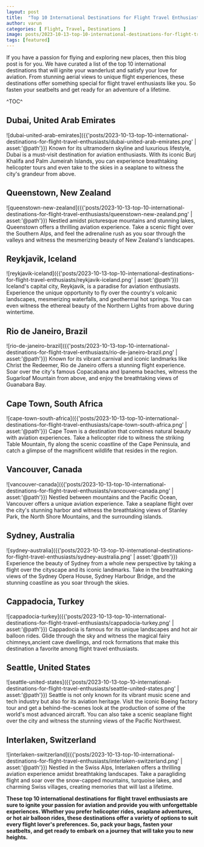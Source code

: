 ```yaml
---
layout: post
title:  "Top 10 International Destinations for Flight Travel Enthusiasts"
author: varun
categories: [ Flight, Travel, Destinations ]
image: posts/2023-10-13-top-10-international-destinations-for-flight-travel-enthusiasts/top-10-international-destinations-for-flight-travel-enthusiasts.png
tags: [featured]
---
```


If you have a passion for flying and exploring new places, then this blog post is for you. We have curated a list of the top 10 international destinations that will ignite your wanderlust and satisfy your love for aviation. From stunning aerial views to unique flight experiences, these destinations offer something special for flight travel enthusiasts like you. So fasten your seatbelts and get ready for an adventure of a lifetime.

^TOC^

## Dubai, United Arab Emirates
![dubai-united-arab-emirates]({{'posts/2023-10-13-top-10-international-destinations-for-flight-travel-enthusiasts/dubai-united-arab-emirates.png' | asset:'@path'}})
Known for its ultramodern skyline and luxurious lifestyle, Dubai is a must-visit destination for aviation enthusiasts. With its iconic Burj Khalifa and Palm Jumeirah Islands, you can experience breathtaking helicopter tours and even take to the skies in a seaplane to witness the city's grandeur from above.

##  Queenstown, New Zealand
![queenstown-new-zealand]({{'posts/2023-10-13-top-10-international-destinations-for-flight-travel-enthusiasts/queenstown-new-zealand.png' | asset:'@path'}})
Nestled amidst picturesque mountains and stunning lakes, Queenstown offers a thrilling aviation experience. Take a scenic flight over the Southern Alps, and feel the adrenaline rush as you soar through the valleys and witness the mesmerizing beauty of New Zealand's landscapes.

##  Reykjavik, Iceland
![reykjavik-iceland]({{'posts/2023-10-13-top-10-international-destinations-for-flight-travel-enthusiasts/reykjavik-iceland.png' | asset:'@path'}})
Iceland's capital city, Reykjavik, is a paradise for aviation enthusiasts. Experience the unique opportunity to fly over the country's volcanic landscapes, mesmerizing waterfalls, and geothermal hot springs. You can even witness the ethereal beauty of the Northern Lights from above during wintertime.
 
##  Rio de Janeiro, Brazil
![rio-de-janeiro-brazil]({{'posts/2023-10-13-top-10-international-destinations-for-flight-travel-enthusiasts/rio-de-janeiro-brazil.png' | asset:'@path'}})
Known for its vibrant carnival and iconic landmarks like Christ the Redeemer, Rio de Janeiro offers a stunning flight experience. Soar over the city's famous Copacabana and Ipanema beaches, witness the Sugarloaf Mountain from above, and enjoy the breathtaking views of Guanabara Bay.

##  Cape Town, South Africa
![cape-town-south-africa]({{'posts/2023-10-13-top-10-international-destinations-for-flight-travel-enthusiasts/cape-town-south-africa.png' | asset:'@path'}})
Cape Town is a destination that combines natural beauty with aviation experiences. Take a helicopter ride to witness the striking Table Mountain, fly along the scenic coastline of the Cape Peninsula, and catch a glimpse of the magnificent wildlife that resides in the region.

##  Vancouver, Canada
![vancouver-canada]({{'posts/2023-10-13-top-10-international-destinations-for-flight-travel-enthusiasts/vancouver-canada.png' | asset:'@path'}})
Nestled between mountains and the Pacific Ocean, Vancouver offers a unique aviation experience. Take a seaplane flight over the city's stunning harbor and witness the breathtaking views of Stanley Park, the North Shore Mountains, and the surrounding islands.

##  Sydney, Australia
![sydney-australia]({{'posts/2023-10-13-top-10-international-destinations-for-flight-travel-enthusiasts/sydney-australia.png' | asset:'@path'}})
Experience the beauty of Sydney from a whole new perspective by taking a flight over the cityscape and its iconic landmarks. Take in the breathtaking views of the Sydney Opera House, Sydney Harbour Bridge, and the stunning coastline as you soar through the skies.

##  Cappadocia, Turkey
![cappadocia-turkey]({{'posts/2023-10-13-top-10-international-destinations-for-flight-travel-enthusiasts/cappadocia-turkey.png' | asset:'@path'}})
Cappadocia is famous for its unique landscapes and hot air balloon rides. Glide through the sky and witness the magical fairy chimneys,ancient cave dwellings, and rock formations that make this destination a favorite among flight travel enthusiasts.

##  Seattle, United States
![seattle-united-states]({{'posts/2023-10-13-top-10-international-destinations-for-flight-travel-enthusiasts/seattle-united-states.png' | asset:'@path'}})
Seattle is not only known for its vibrant music scene and tech industry but also for its aviation heritage. Visit the iconic Boeing factory tour and get a behind-the-scenes look at the production of some of the world's most advanced aircraft. You can also take a scenic seaplane flight over the city and witness the stunning views of the Pacific Northwest.

##  Interlaken, Switzerland
![interlaken-switzerland]({{'posts/2023-10-13-top-10-international-destinations-for-flight-travel-enthusiasts/interlaken-switzerland.png' | asset:'@path'}})
Nestled in the Swiss Alps, Interlaken offers a thrilling aviation experience amidst breathtaking landscapes. Take a paragliding flight and soar over the snow-capped mountains, turquoise lakes, and charming Swiss villages, creating memories that will last a lifetime.

**These top 10 international destinations for flight travel enthusiasts are sure to ignite your passion for aviation and provide you with unforgettable experiences. Whether you prefer helicopter rides, seaplane adventures, or hot air balloon rides, these destinations offer a variety of options to suit every flight lover's preferences. So, pack your bags, fasten your seatbelts, and get ready to embark on a journey that will take you to new heights.**






